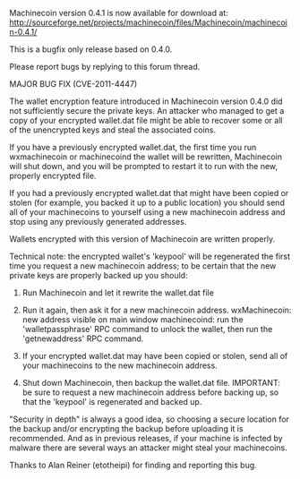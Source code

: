 ﻿Machinecoin version 0.4.1 is now available for download at:
http://sourceforge.net/projects/machinecoin/files/Machinecoin/machinecoin-0.4.1/

This is a bugfix only release based on 0.4.0.

Please report bugs by replying to this forum thread.

MAJOR BUG FIX  (CVE-2011-4447)

The wallet encryption feature introduced in Machinecoin version 0.4.0 did not sufficiently secure the private keys. An attacker who
managed to get a copy of your encrypted wallet.dat file might be able to recover some or all of the unencrypted keys and steal the
associated coins.

If you have a previously encrypted wallet.dat, the first time you run wxmachinecoin or machinecoind the wallet will be rewritten, Machinecoin will
shut down, and you will be prompted to restart it to run with the new, properly encrypted file.

If you had a previously encrypted wallet.dat that might have been copied or stolen (for example, you backed it up to a public
location) you should send all of your machinecoins to yourself using a new machinecoin address and stop using any previously generated addresses.

Wallets encrypted with this version of Machinecoin are written properly.

Technical note: the encrypted wallet's 'keypool' will be regenerated the first time you request a new machinecoin address; to be certain that the
new private keys are properly backed up you should:

1. Run Machinecoin and let it rewrite the wallet.dat file

2. Run it again, then ask it for a new machinecoin address.
wxMachinecoin: new address visible on main window
machinecoind: run the 'walletpassphrase' RPC command to unlock the wallet,  then run the 'getnewaddress' RPC command.

3. If your encrypted wallet.dat may have been copied or stolen, send all of your machinecoins to the new machinecoin address.

4. Shut down Machinecoin, then backup the wallet.dat file.
IMPORTANT: be sure to request a new machinecoin address before backing up, so that the 'keypool' is regenerated and backed up.

"Security in depth" is always a good idea, so choosing a secure location for the backup and/or encrypting the backup before uploading it is recommended. And as in previous releases, if your machine is infected by malware there are several ways an attacker might steal your machinecoins.

Thanks to Alan Reiner (etotheipi) for finding and reporting this bug.
